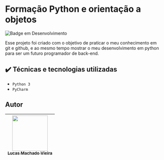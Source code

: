 # Formação Python e orientação a objetos

![Badge em Desenvolvimento](http://img.shields.io/static/v1?label=STATUS&message=%20Finalizado&color=GREEN&style=for-the-badge)

Esse projeto foi criado com o objetivo de praticar o meu conhecimento em git e github, e ao mesmo tempo mostrar o meu desenvolvimento em python para ser um futuro programador de back-end.

## ✔️ Técnicas e tecnologias utilizadas

- ``Python 3``
- ``PyCharm``

## Autor
| [<img src="https://avatars.githubusercontent.com/u/104688806?…00&u=81c1632007aaafbed4aa9dd7149a04ccdd173cdb&v=4" width=115><br><sub>Lucas Machado Vieira</sub>](https://github.com/camilafernanda) 
| :---: |
